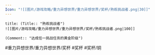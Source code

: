 ```yaml
---
Icon: "![[图片/游戏攻略/重力异想世界/重力异想世界/奖杯/熟练挑战者.png|30]]"
---
```

```ad-common-bronze-trophy
title: (Title:: "熟练挑战者")
![[图片/游戏攻略/重力异想世界/重力异想世界/奖杯/熟练挑战者.png|100]]

(Comment:: "达成任一挑战任务的黄金阶级")
```

#重力异想世界/重力异想世界/奖杯 #奖杯 #奖杯/铜
